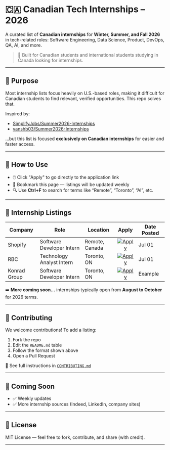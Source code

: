 # 🇨🇦 Canadian Tech Internships – 2026

A curated list of **Canadian internships** for **Winter, Summer, and Fall 2026** in tech-related roles: Software Engineering, Data Science, Product, DevOps, QA, AI, and more.

> 📌 Built for Canadian students and international students studying in Canada looking for internships.

---

## 🎯 Purpose

Most internship lists focus heavily on U.S.-based roles, making it difficult for Canadian students to find relevant, verified opportunities. This repo solves that.

Inspired by:
- [SimplifyJobs/Summer2026-Internships](https://github.com/SimplifyJobs/Summer2026-Internships)
- [vanshb03/Summer2026-Internships](https://github.com/vanshb03/Summer2026-Internships)

…but this list is focused **exclusively on Canadian internships** for easier and faster access.

---

## 🧠 How to Use

- 🖱️ Click "Apply" to go directly to the application link  
- 📅 Bookmark this page — listings will be updated weekly  
- 🔍 Use **Ctrl+F** to search for terms like “Remote”, “Toronto”, “AI”, etc.

---

## 💼 Internship Listings

| Company | Role | Location | Apply | Date Posted |
|---------|------|----------|:-----:|-------------|
| Shopify | Software Developer Intern | Remote, Canada | [![Apply](https://img.shields.io/badge/-Apply-blue?style=for-the-badge)](https://www.shopify.com/careers) | Jul 01 |
| RBC | Technology Analyst Intern | Toronto, ON | [![Apply](https://img.shields.io/badge/-Apply-blue?style=for-the-badge)](https://jobs.rbc.com/ca/en/students-grad-co-ops-internships) | Jul 01 |
| Konrad Group | Software Developer Intern | Toronto, ON | [![Apply](https://img.shields.io/badge/-Apply-blue?style=for-the-badge)](https://www.konrad.com/careers) | Example |

➡️ **More coming soon...** internships typically open from **August to October** for 2026 terms.

---

## 🤝 Contributing

We welcome contributions! To add a listing:

1. Fork the repo  
2. Edit the `README.md` table  
3. Follow the format shown above  
4. Open a Pull Request  

📖 See full instructions in [`CONTRIBUTING.md`](CONTRIBUTING.md)

---

## 🚀 Coming Soon

- ✅ Weekly updates  
- ✅ More internship sources (Indeed, LinkedIn, company sites)  

---

## 🧾 License

MIT License — feel free to fork, contribute, and share (with credit).

---


